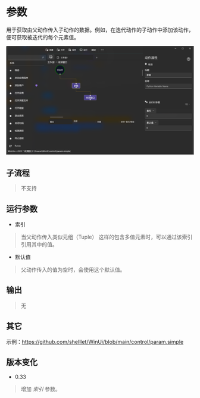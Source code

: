 # 参数
用于获取由父动作传入子动作的数据。例如，在迭代动作的子动作中添加该动作，便可获取被迭代的每个元素值。

![Param](./images/15.png ':size=90%')

## 子流程

> 不支持

## 运行参数

* 索引
> 当父动作传入类似元组（Tuple） 这样的包含多值元素时，可以通过该索引引用其中的值。

* 默认值
> 父动作传入的值为空时，会使用这个默认值。


## 输出

> 无


## 其它

示例：https://github.com/shelllet/WinUi/blob/main/control/param.simple


## 版本变化 

* 0.33
> 增加 *索引* 参数。